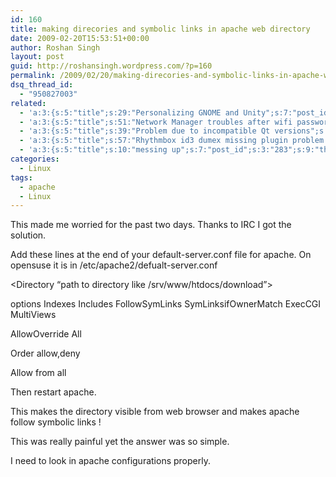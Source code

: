 ```yaml
---
id: 160
title: making direcories and symbolic links in apache web directory
date: 2009-02-20T15:53:51+00:00
author: Roshan Singh
layout: post
guid: http://roshansingh.wordpress.com/?p=160
permalink: /2009/02/20/making-direcories-and-symbolic-links-in-apache-web-directory/
dsq_thread_id:
  - "950827003"
related:
  - 'a:3:{s:5:"title";s:29:"Personalizing GNOME and Unity";s:7:"post_id";s:3:"416";s:9:"thumbnail";s:0:"";}'
  - 'a:3:{s:5:"title";s:51:"Network Manager troubles after wifi password change";s:7:"post_id";s:3:"378";s:9:"thumbnail";s:0:"";}'
  - 'a:3:{s:5:"title";s:39:"Problem due to incompatible Qt versions";s:7:"post_id";s:3:"311";s:9:"thumbnail";s:0:"";}'
  - 'a:3:{s:5:"title";s:57:"Rhythmbox id3 dumex missing plugin problem &#8212; solved";s:7:"post_id";s:3:"298";s:9:"thumbnail";s:0:"";}'
  - 'a:3:{s:5:"title";s:10:"messing up";s:7:"post_id";s:3:"283";s:9:"thumbnail";s:0:"";}'
categories:
  - Linux
tags:
  - apache
  - Linux
---
```

This made me worried for the past two days. Thanks to IRC I got the solution.
  
Add these lines at the end of your default-server.conf file for apache. On opensuse it is in /etc/apache2/defualt-server.conf

<Directory &#8220;path to directory like /srv/www/htdocs/download&#8221;>
  
options Indexes Includes FollowSymLinks SymLinksifOwnerMatch ExecCGI MultiViews
  
AllowOverride All
  
Order allow,deny

Allow from all

</Directory>

Then restart apache.
  
This makes the directory visible from web browser and makes apache follow symbolic links !
  
This was really painful yet the answer was so simple.
  
I need to look in apache configurations properly.